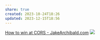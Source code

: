 ```yaml
---
share: true
created: 2023-10-24T18:26
updated: 2023-12-15T18:56
---
```

[How to win at CORS - JakeArchibald.com](https://jakearchibald.com/2021/cors/)
![](https://wizardzines.com/images/uploads/why-same-origin-matters.png) 